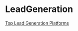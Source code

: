 # LeadGeneration

[Top Lead Generation Platforms](https://siftery.com/categories/crm/lead-generation)
